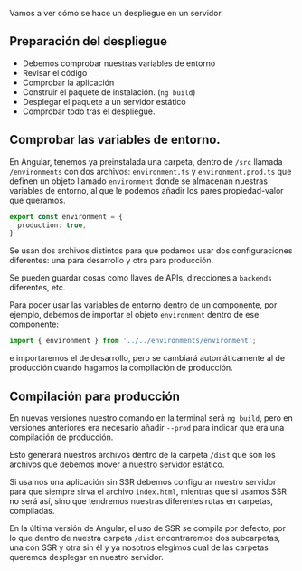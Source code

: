 Vamos a ver cómo se hace un despliegue en un servidor.

## Preparación del despliegue

* Debemos comprobar nuestras variables de entorno
* Revisar el código
* Comprobar la aplicación
* Construir el paquete de instalación. (`ng build`)
* Desplegar el paquete a un servidor estático
* Comprobar todo tras el despliegue.

## Comprobar las variables de entorno.

En Angular, tenemos ya preinstalada una carpeta, dentro de `/src` llamada `/environments` con dos archivos: `environment.ts` y `environment.prod.ts` que definen un objeto llamado `environment` donde se almacenan nuestras variables de entorno, al que le podemos añadir los pares propiedad-valor que queramos.

```typescript
export const environment = {
  production: true,
}

```

Se usan dos archivos distintos para que podamos usar dos configuraciones diferentes: una para desarrollo y otra para producción.

Se pueden guardar cosas como llaves de APIs, direcciones a `backends` diferentes, etc.

Para poder usar las variables de entorno dentro de un componente, por ejemplo, debemos de importar el objeto `environment` dentro de ese componente:

```typescript
import { environment } from '../../environments/environment';

```

e importaremos el de desarrollo, pero se cambiará automáticamente al de producción cuando hagamos la compilación de producción.

## Compilación para producción

En nuevas versiones nuestro comando en la terminal será `ng build`, pero en versiones anteriores era necesario añadir `--prod` para indicar que era una compilación de producción.

Esto generará nuestros archivos dentro de la carpeta `/dist` que son los archivos que debemos mover a nuestro servidor estático.

Si usamos una aplicación sin SSR debemos configurar nuestro servidor para que siempre sirva el archivo `index.html`, mientras que si usamos SSR no será así, sino que tendremos nuestras diferentes rutas en carpetas, compiladas.

En la última versión de Angular, el uso de SSR se compila por defecto, por lo que dentro de nuestra carpeta `/dist` encontraremos dos subcarpetas, una con SSR y otra sin él y ya nosotros elegimos cual de las carpetas queremos desplegar en nuestro servidor.
